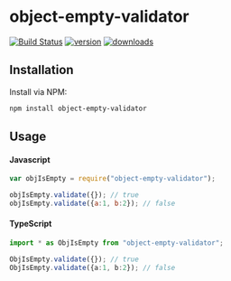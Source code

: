 # object-empty-validator

[![Build Status](https://travis-ci.org/swtpumpkin/object-empty-validator.svg?branch=master)](https://travis-ci.org/swtpumpkin/object-empty-validator)
[![version](https://img.shields.io/npm/v/object-empty-validator.svg?style=flat-square)]((http://npm.im/object-empty-validator))
[![downloads](https://img.shields.io/npm/dm/object-empty-validator.svg?style=flat-square)](https://npm-stat.com/charts.html?package=object-empty-validator&from=2020-03-05)

## Installation
Install via NPM:

```bash
npm install object-empty-validator
```

## Usage

#### Javascript

```javascript
var objIsEmpty = require("object-empty-validator");

objIsEmpty.validate({}); // true
objIsEmpty.validate({a:1, b:2}); // false
```

#### TypeScript

```typescript
import * as ObjIsEmpty from "object-empty-validator";

ObjIsEmpty.validate({}); // true
ObjIsEmpty.validate({a:1, b:2}); // false
```
